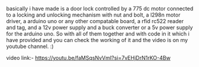 basically i have made is a door lock controlled by a 775 dc motor connected to a locking and unlocking mechanism with nut and bolt, a l298n motor driver, a arduino uno or any other compatable board, a rfid rc522 reader and tag, and a 12v power supply and a buck converter or a 5v power supply for the arduino uno. So with all of them together and with code in it which i have provided and you can check the working of it and the video is on my youtube channel. :) 

video link:- https://youtu.be/faMSqsNvVmI?si=7vEHjDrN1rKO-4Bw
